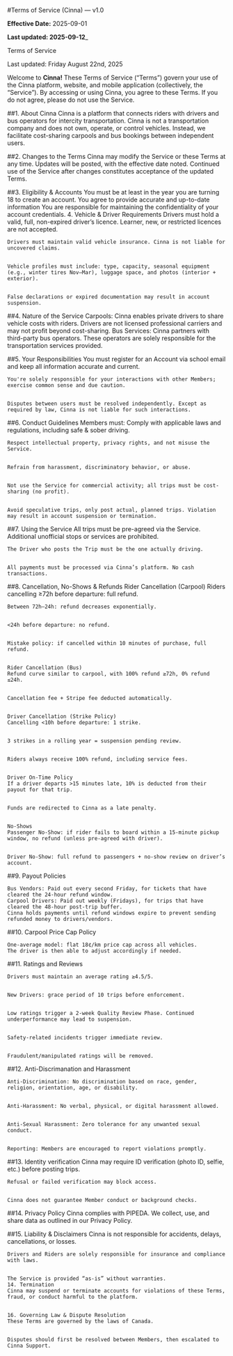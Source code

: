 #Terms of Service (Cinna) — v1.0

**Effective Date:** 2025-09-01

**Last updated: 2025-09-12**_

Terms of Service

Last updated: Friday August 22nd, 2025


Welcome to **Cinna!** These Terms of Service (“Terms”) govern your use of the Cinna platform, website, and mobile application (collectively, the “Service”). By accessing or using Cinna, you agree to these Terms. If you do not agree, please do not use the Service.


##1. About Cinna
    Cinna is a platform that connects riders with drivers and bus operators for intercity transportation. Cinna is not a transportation company and does not own, operate, or control vehicles. Instead, we facilitate cost-sharing carpools and bus bookings between independent users.

##2. Changes to the Terms
    Cinna may modify the Service or these Terms at any time. Updates will be posted, with the effective date noted. Continued use of the Service after changes constitutes acceptance of the updated Terms.

##3. Eligibility & Accounts
    You must be at least in the year you are turning 18 to create an account.
    You agree to provide accurate and up-to-date information
    You are responsible for maintaining the confidentiality of your account credentials.
    4. Vehicle & Driver Requirements
    Drivers must hold a valid, full, non-expired driver’s licence. Learner, new, or restricted licences are not accepted.


    Drivers must maintain valid vehicle insurance. Cinna is not liable for uncovered claims.


    Vehicle profiles must include: type, capacity, seasonal equipment (e.g., winter tires Nov–Mar), luggage space, and photos (interior + exterior).


    False declarations or expired documentation may result in account suspension.



##4. Nature of the Service
    Carpools: Cinna enables private drivers to share vehicle costs with riders. Drivers are not licensed professional carriers and may not profit beyond cost-sharing.
    Bus Services: Cinna partners with third-party bus operators. These operators are solely responsible for the transportation services provided.

##5. Your Responsibilities
    You must register for an Account via school email and keep all information accurate and current.


    You're solely responsible for your interactions with other Members; exercise common sense and due caution.


    Disputes between users must be resolved independently. Except as required by law, Cinna is not liable for such interactions.
##6. Conduct Guidelines
    Members must:
    Comply with applicable laws and regulations, including safe & sober driving.


    Respect intellectual property, privacy rights, and not misuse the Service.


    Refrain from harassment, discriminatory behavior, or abuse.


    Not use the Service for commercial activity; all trips must be cost-sharing (no profit).


    Avoid speculative trips, only post actual, planned trips. Violation may result in account suspension or termination.
##7. Using the Service
    All trips must be pre-agreed via the Service. Additional unofficial stops or services are prohibited.


    The Driver who posts the Trip must be the one actually driving.


    All payments must be processed via Cinna’s platform. No cash transactions.
##8. Cancellation, No-Shows & Refunds
    Rider Cancellation (Carpool)
    Riders cancelling ≥72h before departure: full refund.


    Between 72h–24h: refund decreases exponentially.


    <24h before departure: no refund.


    Mistake policy: if cancelled within 10 minutes of purchase, full refund.


    Rider Cancellation (Bus)
    Refund curve similar to carpool, with 100% refund ≥72h, 0% refund ≤24h.


    Cancellation fee + Stripe fee deducted automatically.


    Driver Cancellation (Strike Policy)
    Cancelling <10h before departure: 1 strike.


    3 strikes in a rolling year = suspension pending review.


    Riders always receive 100% refund, including service fees.


    Driver On-Time Policy
    If a driver departs >15 minutes late, 10% is deducted from their payout for that trip.


    Funds are redirected to Cinna as a late penalty.


    No-Shows
    Passenger No-Show: if rider fails to board within a 15-minute pickup window, no refund (unless pre-agreed with driver).


    Driver No-Show: full refund to passengers + no-show review on driver’s account.


##9. Payout Policies

    Bus Vendors: Paid out every second Friday, for tickets that have cleared the 24-hour refund window.
    Carpool Drivers: Paid out weekly (Fridays), for trips that have cleared the 48-hour post-trip buffer.
    Cinna holds payments until refund windows expire to prevent sending refunded money to drivers/vendors.

##10. Carpool Price Cap Policy

    One-average model: flat 18¢/km price cap across all vehicles.
    The driver is then able to adjust accordingly if needed.


##11. Ratings and Reviews

    Drivers must maintain an average rating ≥4.5/5.


    New Drivers: grace period of 10 trips before enforcement.


    Low ratings trigger a 2-week Quality Review Phase. Continued underperformance may lead to suspension.


    Safety-related incidents trigger immediate review.


    Fraudulent/manipulated ratings will be removed.

##12. Anti-Discrimanation and Harassment 

    Anti-Discrimination: No discrimination based on race, gender, religion, orientation, age, or disability.


    Anti-Harassment: No verbal, physical, or digital harassment allowed.


    Anti-Sexual Harassment: Zero tolerance for any unwanted sexual conduct.


    Reporting: Members are encouraged to report violations promptly.




##13. Identity verification 
    Cinna may require ID verification (photo ID, selfie, etc.) before posting trips.


    Refusal or failed verification may block access.


    Cinna does not guarantee Member conduct or background checks.

##14. Privacy Policy 
    Cinna complies with PIPEDA. We collect, use, and share data as outlined in our Privacy Policy.


##15. Liability & Disclaimers
    Cinna is not responsible for accidents, delays, cancellations, or losses.


    Drivers and Riders are solely responsible for insurance and compliance with laws.


    The Service is provided “as-is” without warranties.
    14. Termination
    Cinna may suspend or terminate accounts for violations of these Terms, fraud, or conduct harmful to the platform.


    16. Governing Law & Dispute Resolution
    These Terms are governed by the laws of Canada.


    Disputes should first be resolved between Members, then escalated to Cinna Support.


